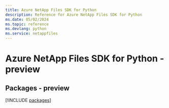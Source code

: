 ```yaml
---
title: Azure NetApp Files SDK for Python
description: Reference for Azure NetApp Files SDK for Python
ms.date: 05/02/2024
ms.topic: reference
ms.devlang: python
ms.service: netappfiles
---
```

# Azure NetApp Files SDK for Python - preview
## Packages - preview
[!INCLUDE [packages](netapp-files-index.md)]